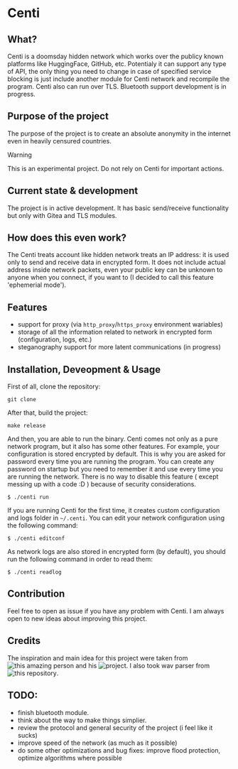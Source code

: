 # Centi

## What?
Centi is a doomsday hidden network which works over the publicy known platforms like HuggingFace, GitHub, etc.
Potentialy it can support any type of API, the only thing you need to change in case of specified service blocking
is just include another module for Centi network and recompile the program.
Centi also can run over TLS. Bluetooth support development is in progress.

## Purpose of the project
The purpose of the project is to create an absolute anonymity in the internet even in heavily censured countries.

>[!WARNING]
>This is an experimental project. Do not rely on Centi for important actions.

## Current state & development
The project is in active development. It has basic send/receive functionality but only with Gitea and TLS modules.

## How does this even work?
The Centi treats account like hidden network treats an IP address: it is used only to send and receive data in encrypted form.
It does not include actual address inside network packets, even your public key can be unknown to anyone when you connect, if you want to (I decided to call this feature 'ephemerial mode').

## Features
- support for proxy (via `http_proxy`/`https_proxy` environment wariables)
- storage of all the information related to network in encrypted form (configuration, logs, etc.)
- steganography support for more latent communications (in progress)

## Installation, Deveopment & Usage
First of all, clone the repository:
```
git clone 
```

After that, build the project:
```
make release
```
And then, you are able to run the binary. Centi comes not only as a pure network program, but it also has some other features.
For example, your configuration is stored encrypted by default. This is why you are asked for password every time you are running the program.
You can create any password on startup but you need to remember it and use every time you are running the network. There is no way to disable this feature ( except messing up with a code :D ) because of security considerations.
```
$ ./centi run
```
If you are running Centi for the first time, it creates custom configuration and logs folder in `~/.centi`.
You can edit your network configuration using the following command:
```
$ ./centi editconf
```

As network logs are also stored in encrypted form (by default), you should run the following command in order to read them:
```
$ ./centi readlog
```

## Contribution
Feel free to open as issue if you have any problem with Centi. I am always open to new ideas about improving this project.

## Credits
The inspiration and main idea for this project were taken from ![this amazing person](https://github.com/number571/) and his ![project](https://github.com/number571/hidden-lake).
I also took wav parser from ![this repository](https://github.com/DylanMeeus/GoAudio).

## TODO:
- finish bluetooth module.
- think about the way to make things simplier.
- review the protocol and general security of the project (i feel like it sucks)
- improve speed of the network (as much as it possible)
- do some other optimizations and bug fixes: improve flood protection, optimize algorithms where possible
